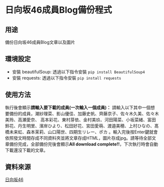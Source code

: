 # 日向坂46成員Blog備份程式
## 用途
備份日向坂46成員Blog文章以及圖片
## 環境設定
 * 安裝 beautifulSoup: 透過以下指令安裝 `pip install BeautifulSoup4`
 * 安裝 requests: 透過以下指令安裝 `pip install requests`
## 使用方法
 執行後會顯示**請輸入要下載的成員(一次輸入一個成員)：** 請輸入以下其中一個想要備份的成員，潮紗理菜、影山優佳、加藤史帆、齊藤京子、佐々木久美、佐々木美玲、高瀬愛奈、 高本彩花、東村芽依、金村美玖、河田陽菜、小坂菜緒、富田鈴花、丹生明里、濱岸ひより、松田好花、宮田愛萌、渡邉美穂、上村ひなの、髙橋未来虹、森本茉莉、山口陽世、四期生リレー、ポカ 。輸入完後按Enter鍵就會依照發文時間存成不同資料夾並將文章存成HTML，圖片存成jpg。請等待全部文章備份完成，全部備份完後會顯示**All download complete!!**，下次執行時會自動下載還沒下載的文章。
## 資料來源
[日向坂46](https://www.hinatazaka46.com/s/official/diary/member?ima=0000)
